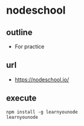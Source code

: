 # nodeschool

## outline

- For practice

## url

- https://nodeschool.io/

## execute

```
npm install -g learnyounode
learnyounode
```
